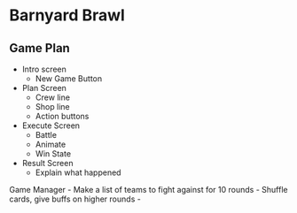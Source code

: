 # Barnyard Brawl

## Game Plan
* Intro screen
    - New Game Button
* Plan Screen
    - Crew line
    - Shop line
    - Action buttons
* Execute Screen
    - Battle
    - Animate
    - Win State
* Result Screen
    - Explain what happened

Game Manager
    - Make a list of teams to fight against for 10 rounds
    - Shuffle cards, give buffs on higher rounds
    - 